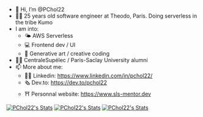 - 👋 Hi, I’m @PChol22
- 👨‍💻 25 years old software engineer at Theodo, Paris. Doing serverless in the tribe Kumo
- I am into:
  - 🌤 AWS Serverless
  - 💻 Frontend dev / UI
  - 🎨 Generative art / creative coding
- 👨‍🎓 CentraleSupélec / Paris-Saclay University alumni
- 📫 More about me:
  - 🤵‍♂️ Linkedin: https://www.linkedin.com/in/pchol22/
  - 🗞 Dev.to: https://dev.to/pchol22
  - ⛩ Personnal website: https://www.sls-mentor.dev


[![PChol22's Stats](https://github-readme-stats.vercel.app/api/pin?username=sls-mentor&repo=sls-mentor&theme=dracula&hide_border=true&description_lines_count=3)](https://github.com/sls-mentor/sls-mentor)
[![PChol22's Stats](https://github-readme-stats.vercel.app/api/pin?username=PChol22&repo=sls-natgateway&theme=dracula&hide_border=true&description_lines_count=3)](https://github.com/Pchol22/sls-natgateway)
[![PChol22's Stats](https://github-readme-stats.vercel.app/api?username=PChol22&theme=dracula&show_icons=true&hide_border=true&count_private=true)](https://github.com/Pchol22)
